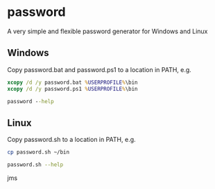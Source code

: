 # password

A very simple and flexible password generator for Windows and Linux

## Windows

Copy password.bat and password.ps1 to a location in PATH, e.g.

```bat
xcopy /d /y password.bat %USERPROFILE%\bin
xcopy /d /y password.ps1 %USERPROFILE%\bin

password --help
```

## Linux

Copy password.sh to a location in PATH, e.g.

```bash
cp password.sh ~/bin

password.sh --help
```
jms
